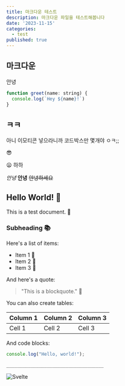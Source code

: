 ```yaml
---
title: 마크다운 테스트
description: 마크다운 파일을 테스트해봅니다
date: '2023-11-15'
categories:
  - test
published: true
---
```


## 마크다운

안녕 
<!-- 어 코피야 여기 이모티콘 좀 넣어줘 -->

```js
function greet(name: string) {
  console.log(`Hey ${name}!`)
}
```


## ㅋㅋ

아니 이모티콘 넣으라니까 코드박스만 몇개야 ㅇㅋ;;

😎

😦
하하    

*안녕*
**안녕**
~~안녕하세요~~

<!-- insert markdown texts for test. use emoji and markdown syntax -->
## Hello World! :wave:

This is a test document. :pencil:

### Subheading :books:

Here's a list of items:

- Item 1 :apple:
- Item 2 :banana:
- Item 3 :cherries:

And here's a quote:

> "This is a blockquote." :speech_balloon:

You can also create tables:

| Column 1 | Column 2 | Column 3 |
| -------- | -------- | -------- |
| Cell 1   | Cell 2   | Cell 3   |

And code blocks:

```javascript
console.log("Hello, world!");

____________________________________
```

![Svelte](favicon.png)
